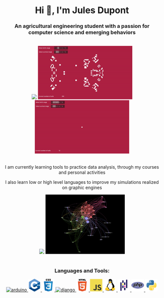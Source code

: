 
<h1 align="center">Hi 👋, I'm Jules Dupont</h1>

<h3 align="center">An agricultural engineering student with a passion for computer science and emerging behaviors</h3>
<br/>
<div align="center">
  <img src="https://github.com/juldpnt/juldpnt/blob/main/gol_1.gif?raw=true" width="300"/>
  <img src="https://github.com/juldpnt/juldpnt/blob/main/gol_2.gif?raw=true" width="300"/>
  <img src="https://github.com/juldpnt/juldpnt/blob/main/gol_3.gif?raw=true" width="300"/>
</div>
<br/>
<div align="center">
  <p> I am currently learning tools to practice data analysis, through my courses and personal activities </p>
  <p> I also learn low or high level languages to improve my simulations realized on graphic engines </p>
   <img src="https://github.com/juldpnt/juldpnt/blob/main/deputes.png?raw=true" width="75%"/>
  <img src="https://github.com/juldpnt/juldpnt/blob/main/centrality.png?raw=true" width="50%"/>
</div>
<br/>
<h3 align="center">Languages and Tools:</h3>
<p align="center"> 
<a href="https://www.arduino.cc/" target="_blank" rel="noreferrer"> <img src="https://cdn.worldvectorlogo.com/logos/arduino-1.svg" alt="arduino" width="40" height="40"/> </a> 
<a href="https://www.w3schools.com/cpp/" target="_blank" rel="noreferrer"> <img src="https://raw.githubusercontent.com/devicons/devicon/master/icons/cplusplus/cplusplus-original.svg" alt="cplusplus" width="40" height="40"/> </a> 
<a href="https://www.w3schools.com/css/" target="_blank" rel="noreferrer"> <img src="https://raw.githubusercontent.com/devicons/devicon/master/icons/css3/css3-original-wordmark.svg" alt="css3" width="40" height="40"/> </a>
 <a href="https://www.djangoproject.com/" target="_blank" rel="noreferrer"> <img src="https://cdn.worldvectorlogo.com/logos/django.svg" alt="django" width="40" height="40"/> </a>
 <a href="https://www.w3.org/html/" target="_blank" rel="noreferrer"> <img src="https://raw.githubusercontent.com/devicons/devicon/master/icons/html5/html5-original-wordmark.svg" alt="html5" width="40" height="40"/> </a> 
 <a href="https://developer.mozilla.org/en-US/docs/Web/JavaScript" target="_blank" rel="noreferrer"> <img src="https://raw.githubusercontent.com/devicons/devicon/master/icons/javascript/javascript-original.svg" alt="javascript" width="40" height="40"/> </a> <a href="https://www.linux.org/" target="_blank" rel="noreferrer"> <img src="https://raw.githubusercontent.com/devicons/devicon/master/icons/linux/linux-original.svg" alt="linux" width="40" height="40"/> </a>
   <a href="https://pandas.pydata.org/" target="_blank" rel="noreferrer"> <img src="https://raw.githubusercontent.com/devicons/devicon/2ae2a900d2f041da66e950e4d48052658d850630/icons/pandas/pandas-original.svg" alt="pandas" width="40" height="40"/> </a>
   <a href="https://www.php.net" target="_blank" rel="noreferrer"> <img src="https://raw.githubusercontent.com/devicons/devicon/master/icons/php/php-original.svg" alt="php" width="40" height="40"/> </a> <a href="https://www.python.org" target="_blank" rel="noreferrer"> <img src="https://raw.githubusercontent.com/devicons/devicon/master/icons/python/python-original.svg" alt="python" width="40" height="40"/> </a> 

